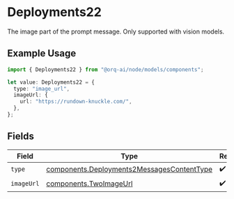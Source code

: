 # Deployments22

The image part of the prompt message. Only supported with vision models.

## Example Usage

```typescript
import { Deployments22 } from "@orq-ai/node/models/components";

let value: Deployments22 = {
  type: "image_url",
  imageUrl: {
    url: "https://rundown-knuckle.com/",
  },
};
```

## Fields

| Field                                                                                                    | Type                                                                                                     | Required                                                                                                 | Description                                                                                              |
| -------------------------------------------------------------------------------------------------------- | -------------------------------------------------------------------------------------------------------- | -------------------------------------------------------------------------------------------------------- | -------------------------------------------------------------------------------------------------------- |
| `type`                                                                                                   | [components.Deployments2MessagesContentType](../../models/components/deployments2messagescontenttype.md) | :heavy_check_mark:                                                                                       | N/A                                                                                                      |
| `imageUrl`                                                                                               | [components.TwoImageUrl](../../models/components/twoimageurl.md)                                         | :heavy_check_mark:                                                                                       | N/A                                                                                                      |